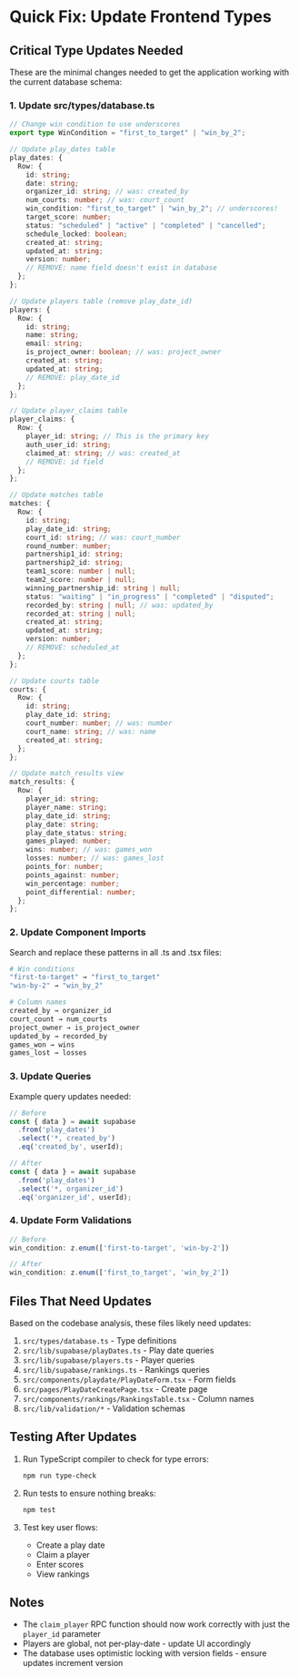 # Quick Fix: Update Frontend Types

## Critical Type Updates Needed

These are the minimal changes needed to get the application working with the current database schema:

### 1. Update src/types/database.ts

```typescript
// Change win condition to use underscores
export type WinCondition = "first_to_target" | "win_by_2";

// Update play_dates table
play_dates: {
  Row: {
    id: string;
    date: string;
    organizer_id: string; // was: created_by
    num_courts: number; // was: court_count
    win_condition: "first_to_target" | "win_by_2"; // underscores!
    target_score: number;
    status: "scheduled" | "active" | "completed" | "cancelled";
    schedule_locked: boolean;
    created_at: string;
    updated_at: string;
    version: number;
    // REMOVE: name field doesn't exist in database
  };
};

// Update players table (remove play_date_id)
players: {
  Row: {
    id: string;
    name: string;
    email: string;
    is_project_owner: boolean; // was: project_owner
    created_at: string;
    updated_at: string;
    // REMOVE: play_date_id
  };
};

// Update player_claims table
player_claims: {
  Row: {
    player_id: string; // This is the primary key
    auth_user_id: string;
    claimed_at: string; // was: created_at
    // REMOVE: id field
  };
};

// Update matches table
matches: {
  Row: {
    id: string;
    play_date_id: string;
    court_id: string; // was: court_number
    round_number: number;
    partnership1_id: string;
    partnership2_id: string;
    team1_score: number | null;
    team2_score: number | null;
    winning_partnership_id: string | null;
    status: "waiting" | "in_progress" | "completed" | "disputed";
    recorded_by: string | null; // was: updated_by
    recorded_at: string | null;
    created_at: string;
    updated_at: string;
    version: number;
    // REMOVE: scheduled_at
  };
};

// Update courts table
courts: {
  Row: {
    id: string;
    play_date_id: string;
    court_number: number; // was: number
    court_name: string; // was: name
    created_at: string;
  };
};

// Update match_results view
match_results: {
  Row: {
    player_id: string;
    player_name: string;
    play_date_id: string;
    play_date: string;
    play_date_status: string;
    games_played: number;
    wins: number; // was: games_won
    losses: number; // was: games_lost
    points_for: number;
    points_against: number;
    win_percentage: number;
    point_differential: number;
  };
};
```

### 2. Update Component Imports

Search and replace these patterns in all .ts and .tsx files:

```bash
# Win conditions
"first-to-target" → "first_to_target"
"win-by-2" → "win_by_2"

# Column names
created_by → organizer_id
court_count → num_courts
project_owner → is_project_owner
updated_by → recorded_by
games_won → wins
games_lost → losses
```

### 3. Update Queries

Example query updates needed:

```typescript
// Before
const { data } = await supabase
  .from('play_dates')
  .select('*, created_by')
  .eq('created_by', userId);

// After
const { data } = await supabase
  .from('play_dates')
  .select('*, organizer_id')
  .eq('organizer_id', userId);
```

### 4. Update Form Validations

```typescript
// Before
win_condition: z.enum(['first-to-target', 'win-by-2'])

// After
win_condition: z.enum(['first_to_target', 'win_by_2'])
```

## Files That Need Updates

Based on the codebase analysis, these files likely need updates:

1. `src/types/database.ts` - Type definitions
2. `src/lib/supabase/playDates.ts` - Play date queries
3. `src/lib/supabase/players.ts` - Player queries
4. `src/lib/supabase/rankings.ts` - Rankings queries
5. `src/components/playdate/PlayDateForm.tsx` - Form fields
6. `src/pages/PlayDateCreatePage.tsx` - Create page
7. `src/components/rankings/RankingsTable.tsx` - Column names
8. `src/lib/validation/*` - Validation schemas

## Testing After Updates

1. Run TypeScript compiler to check for type errors:
   ```bash
   npm run type-check
   ```

2. Run tests to ensure nothing breaks:
   ```bash
   npm test
   ```

3. Test key user flows:
   - Create a play date
   - Claim a player
   - Enter scores
   - View rankings

## Notes

- The `claim_player` RPC function should now work correctly with just the `player_id` parameter
- Players are global, not per-play-date - update UI accordingly
- The database uses optimistic locking with version fields - ensure updates increment version
